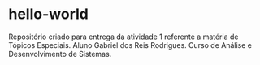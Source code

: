 # hello-world
Repositório criado para entrega da atividade 1 referente a matéria de Tópicos Especiais. Aluno Gabriel dos Reis Rodrigues. Curso de Análise e Desenvolvimento de Sistemas.
